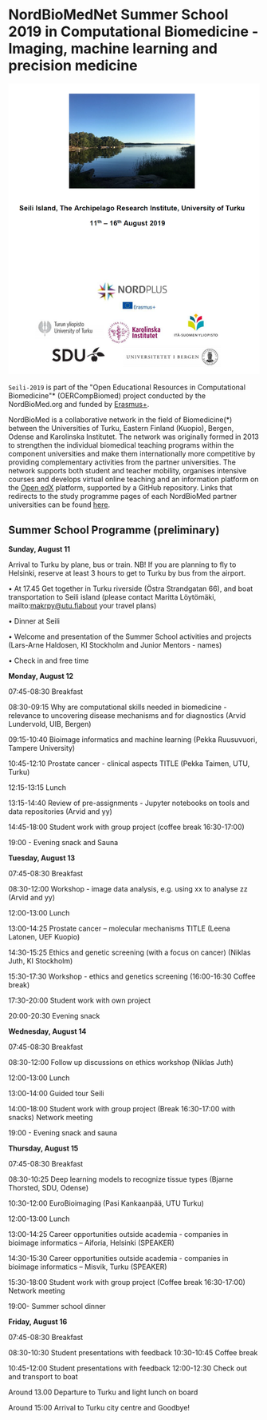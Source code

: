 # NordBioMedNet Summer School 2019 in Computational Biomedicine - Imaging, machine learning and precision medicine

![Seili-2019 image](./assets/seili_2019.png)

`Seili-2019` is part of the "Open Educational Resources in Computational Biomedicine"* (OERCompBiomed) project conducted by the NordBioMed.org and funded by [Erasmus+](http://ec.europa.eu/programmes/erasmus-plus/projects/eplus-project-details/#project/bc4e0bdb-aa64-4d5c-a7f2-26d68ec36647).

NordBioMed is a collaborative network in the field of Biomedicine(*) between the Universities of Turku, Eastern Finland (Kuopio), Bergen, Odense and Karolinska Institutet. The network was originally formed in 2013 to strengthen the individual biomedical teaching programs within the component universities and make them internationally more competitive by providing complementary activities from the partner universities. The network supports both student and teacher mobility, organises intensive courses and develops virtual online teaching and an information platform on the [Open edX](https://open.edx.org/) platform, supported by a GitHub repository.
Links that redirects to the study programme pages of each NordBioMed partner universities can be found [here](https://nordbiomed.org).



## Summer School Programme (preliminary)

**Sunday, August 11**

Arrival to Turku by plane, bus or train. NB! If you are planning to fly to Helsinki, reserve at least 3 hours to get to Turku by bus from the airport.

•	At 17.45	Get together in Turku riverside (Östra Strandgatan 66), and boat transportation to Seili island (please contact Maritta Löytömäki, mailto:makrpy@utu.fiabout your travel plans)

•	Dinner at Seili

•	Welcome and presentation of the Summer School activities and projects (Lars-Arne Haldosen, KI Stockholm and Junior Mentors - names)

•	Check in and free time

**Monday, August 12**

07:45-08:30	Breakfast

08:30-09:15	Why are computational skills needed in biomedicine - relevance to uncovering disease mechanisms and for diagnostics (Arvid Lundervold, UIB, Bergen)

09:15-10:40	Bioimage informatics and machine learning (Pekka Ruusuvuori, Tampere University)

10:45-12:10	Prostate cancer - clinical aspects TITLE (Pekka Taimen, UTU, Turku)

12:15-13:15	Lunch

13:15-14:40	Review of pre-assignments - Jupyter notebooks on tools and data repositories (Arvid and yy)

14:45-18:00	Student work with group project (coffee break 16:30-17:00)

19:00 -	Evening snack and Sauna

**Tuesday, August 13**

07:45-08:30	Breakfast

08:30-12:00	Workshop - image data analysis, e.g. using xx to analyse zz (Arvid and yy)

12:00-13:00	Lunch

13:00-14:25	Prostate cancer – molecular mechanisms TITLE (Leena Latonen, UEF Kuopio)

14:30-15:25	Ethics and genetic screening (with a focus on cancer) (Niklas Juth, KI Stockholm)

15:30-17:30	Workshop - ethics and genetics screening (16:00-16:30 Coffee break)

17:30-20:00	Student work with own project

20:00-20:30	Evening snack

**Wednesday, August 14**

07:45-08:30	Breakfast

08:30-12:00	Follow up discussions on ethics workshop (Niklas Juth)

12:00-13:00	Lunch

13:00-14:00	Guided tour Seili

14:00-18:00	Student work with group project (Break 16:30-17:00 with snacks) Network meeting

19:00 -	Evening snack and sauna

**Thursday, August 15**

07:45-08:30	Breakfast

08:30-10:25	Deep learning models to recognize tissue types (Bjarne Thorsted, SDU, Odense)

10:30-12:00	EuroBioimaging (Pasi Kankaanpää, UTU Turku)

12:00-13:00	Lunch

13:00-14:25	Career opportunities outside academia - companies in bioimage informatics – Aiforia, Helsinki (SPEAKER)

14:30-15:30	Career opportunities outside academia - companies in bioimage informatics – Misvik, Turku (SPEAKER)

15:30-18:00	Student work with group project (Coffee break 16:30-17:00) Network meeting

19:00-	Summer school dinner

**Friday, August 16**

07:45-08:30	Breakfast

08:30-10:30	Student presentations with feedback 10:30-10:45	Coffee break

10:45-12:00	Student presentations with feedback 12:00-12:30	Check out and transport to boat

Around 13.00 Departure to Turku and light lunch on board

Around 15:00 Arrival to Turku city centre and Goodbye!
